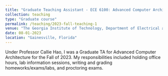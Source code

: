 ```yaml
---
title: "Graduate Teaching Assistant - ECE 6100: Advanced Computer Architecture"
collection: teaching
type: "Graduate course"
permalink: /teaching/2023-fall-teaching-1
venue: "The Georgia Institute of Technology, Department of Electrical and Computer Engineering"
date: 08-01-2023
location: "Gainesville, Florida"
---
```


Under Professor Callie Hao, I was a Graduate TA for Advanced Computer Architecture for the Fall of 2023. My responsibilities included holding office hours, lab information sessions, writing and grading homeworks/exams/labs, and proctoring exams.
